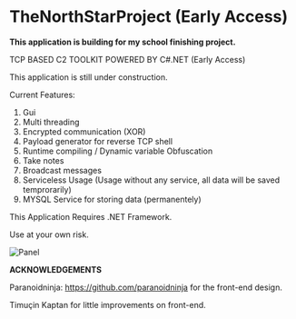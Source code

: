 # TheNorthStarProject (Early Access)


**This application is building for my school finishing project.**

TCP BASED C2 TOOLKIT POWERED BY C#.NET (Early Access)

This application is still under construction.

Current Features:

1. Gui
1. Multi threading
1. Encrypted communication (XOR)
1. Payload generator for reverse TCP shell
1. Runtime compiling / Dynamic variable Obfuscation
1. Take notes
1. Broadcast messages
1. Serviceless Usage (Usage without any service, all data will be saved temprorarily)
1. MYSQL Service for storing data (permanentely)

This Application Requires .NET Framework.

Use at your own risk.



![Panel](https://raw.githubusercontent.com/EnginDemirbilek/TheNorthStarProject/master/2019-10-04_10-05-18.png)


**ACKNOWLEDGEMENTS**

Paranoidninja: https://github.com/paranoidninja for the front-end design.


Timuçin Kaptan for little improvements on front-end.
